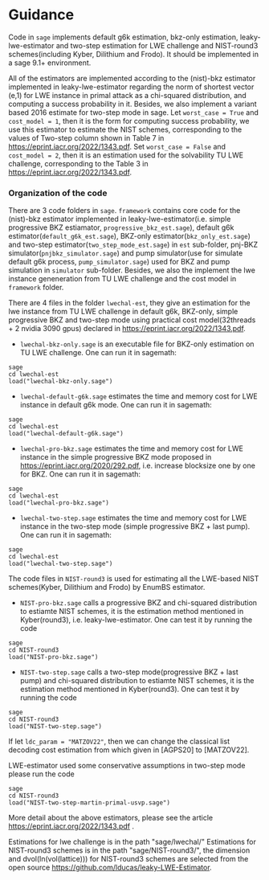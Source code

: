 # Guidance
Code in `sage` implements default g6k estimation, bkz-only estimation, leaky-lwe-estimator and two-step estimation for LWE challenge and NIST-round3 schemes(including Kyber, Dilithium and Frodo). It should be implemented in a sage 9.1+ environment.

All of the estimators are implemented according to the  (nist)-bkz estimator implemented in leaky-lwe-estimator regarding the norm of shortest vector (e,1) for LWE instance in primal attack as a chi-squared distribution, and computing a success probability in it. Besides, we also implement a variant based 2016 estimate for two-step mode in sage. Let `worst_case = True` and `cost_model = 1`, then it is the form for computing success probability, we use this estimator to estimate the NIST schemes, corresponding to the values of Two-step column shown in Table 7 in https://eprint.iacr.org/2022/1343.pdf. Set `worst_case = False` and `cost_model = 2`, then it is an estimation used for the solvability TU LWE challenge, corresponding to the Table 3 in https://eprint.iacr.org/2022/1343.pdf.


### Organization of the code
There are 3 code folders in `sage`.  `framework` contains core code for the (nist)-bkz estimator implemented in leaky-lwe-estimator(i.e. simple progressive BKZ estiamator, `progressive_bkz_est.sage`), default g6k estimator(`default_g6k_est.sage`), BKZ-only estimator(`bkz_only_est.sage`) and two-step estimator(`two_step_mode_est.sage`) in `est` sub-folder, pnj-BKZ simulator(`pnjbkz_simulator.sage`) and pump simulator(use for simulate default g6k process, `pump_simulator.sage`) used for BKZ and pump simulation in `simulator` sub-folder. Besides, we also the implement the lwe instance geneneration from TU LWE challenge and the cost model in `framework` folder. 

There are 4 files in the folder `lwechal-est`, they give an estimation for the lwe instance from TU LWE challenge in default g6k, BKZ-only, simple progressive BKZ and two-step mode using practical cost model(32threads + 2 nvidia 3090 gpus) declared in https://eprint.iacr.org/2022/1343.pdf.
- `lwechal-bkz-only.sage` is an executable file for BKZ-only estimation on TU LWE challenge. One can run it in sagemath:
```
sage
cd lwechal-est
load("lwechal-bkz-only.sage")
```
- `lwechal-default-g6k.sage` estimates the time and memory cost for LWE instance in default g6k mode. One can run it in sagemath:
```
sage
cd lwechal-est
load("lwechal-default-g6k.sage")
```
- `lwechal-pro-bkz.sage` estimates the time and memory cost for LWE instance in the simple progressive BKZ mode proposed in https://eprint.iacr.org/2020/292.pdf, i.e. increase blocksize one by one for BKZ. One can run it in sagemath:
```
sage
cd lwechal-est
load("lwechal-pro-bkz.sage")
```
- `lwechal-two-step.sage` estimates the time and memory cost for LWE instance in the two-step mode (simple progressive BKZ + last pump). One can run it in sagemath:
```
sage
cd lwechal-est
load("lwechal-two-step.sage")
```


The code files in `NIST-round3` is used for estimating all the LWE-based NIST schemes(Kyber, Dilithium and Frodo) by EnumBS estimator. 

- `NIST-pro-bkz.sage` calls a progressive BKZ and chi-squared distribution to estiamte NIST schemes, it is the estimation method mentioned in Kyber(round3), i.e. leaky-lwe-estimator. One can test it by running the code 
```
sage
cd NIST-round3
load("NIST-pro-bkz.sage")
```
- `NIST-two-step.sage` calls a two-step mode(progressive BKZ + last pump) and chi-squared distribution to estiamte NIST schemes, it is the estimation method mentioned in Kyber(round3). One can test it by running the code 
```
sage
cd NIST-round3
load("NIST-two-step.sage")
```
If let `ldc_param = "MATZOV22"`, then we can change the classical list decoding cost estimation from which given in [AGPS20] to [MATZOV22].

LWE-estimator used some conservative assumptions in two-step mode please run the code 
```
sage
cd NIST-round3
load("NIST-two-step-martin-primal-usvp.sage")
```



More detail about the above estimators, please see the article https://eprint.iacr.org/2022/1343.pdf .


Estimations for lwe challenge is in the path "sage/lwechal/"
Estimations for NIST-round3 schemes is in the path "sage/NIST-round3/", the dimension and dvol(ln(vol(lattice))) for NIST-round3 schemes are selected from the open source https://github.com/lducas/leaky-LWE-Estimator.
